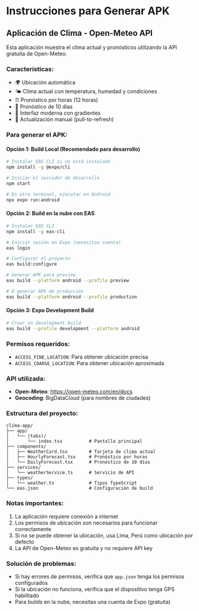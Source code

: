 # Instrucciones para Generar APK

## Aplicación de Clima - Open-Meteo API

Esta aplicación muestra el clima actual y pronósticos utilizando la API gratuita de Open-Meteo.

### Características:
- 🌍 Ubicación automática
- 🌤️ Clima actual con temperatura, humedad y condiciones
- ⏰ Pronóstico por horas (12 horas)
- 📅 Pronóstico de 10 días
- 🎨 Interfaz moderna con gradientes
- 🔄 Actualización manual (pull-to-refresh)

### Para generar el APK:

#### Opción 1: Build Local (Recomendado para desarrollo)
```bash
# Instalar EAS CLI si no está instalado
npm install -g @expo/cli

# Iniciar el servidor de desarrollo
npm start

# En otra terminal, ejecutar en Android
npx expo run:android
```

#### Opción 2: Build en la nube con EAS
```bash
# Instalar EAS CLI
npm install -g eas-cli

# Iniciar sesión en Expo (necesitas cuenta)
eas login

# Configurar el proyecto
eas build:configure

# Generar APK para preview
eas build --platform android --profile preview

# O generar APK de producción
eas build --platform android --profile production
```

#### Opción 3: Expo Development Build
```bash
# Crear un development build
eas build --profile development --platform android
```

### Permisos requeridos:
- `ACCESS_FINE_LOCATION`: Para obtener ubicación precisa
- `ACCESS_COARSE_LOCATION`: Para obtener ubicación aproximada

### API utilizada:
- **Open-Meteo**: https://open-meteo.com/en/docs
- **Geocoding**: BigDataCloud (para nombres de ciudades)

### Estructura del proyecto:
```
clima-app/
├── app/
│   └── (tabs)/
│       └── index.tsx          # Pantalla principal
├── components/
│   ├── WeatherCard.tsx        # Tarjeta de clima actual
│   ├── HourlyForecast.tsx     # Pronóstico por horas
│   └── DailyForecast.tsx      # Pronóstico de 10 días
├── services/
│   └── weatherService.ts      # Servicio de API
├── types/
│   └── weather.ts             # Tipos TypeScript
└── eas.json                   # Configuración de build
```

### Notas importantes:
1. La aplicación requiere conexión a internet
2. Los permisos de ubicación son necesarios para funcionar correctamente
3. Si no se puede obtener la ubicación, usa Lima, Perú como ubicación por defecto
4. La API de Open-Meteo es gratuita y no requiere API key

### Solución de problemas:
- Si hay errores de permisos, verifica que `app.json` tenga los permisos configurados
- Si la ubicación no funciona, verifica que el dispositivo tenga GPS habilitado
- Para builds en la nube, necesitas una cuenta de Expo (gratuita)
